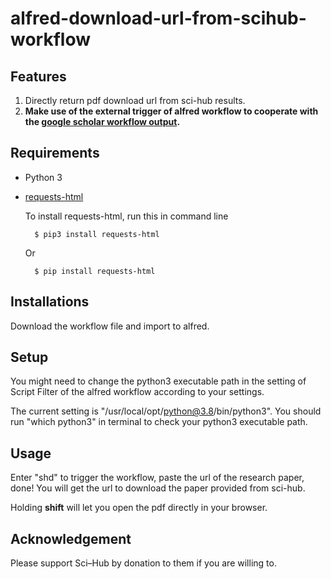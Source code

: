 # alfred-download-url-from-scihub-workflow

## Features

1. Directly return pdf download url from sci-hub results.
1. **Make use of the external trigger of alfred workflow to cooperate with the [google scholar workflow output](https://github.com/TonyWu20/alfred-google-scholar).**

## Requirements

- Python 3
- [requests-html](https://github.com/psf/requests-html.git)

  To install requests-html, run this in command line

        $ pip3 install requests-html

  Or

        $ pip install requests-html

## Installations

Download the workflow file and import to alfred.

## Setup

You might need to change the python3 executable path in the setting of Script
Filter of the alfred workflow according to your settings.

The current setting is "/usr/local/opt/python@3.8/bin/python3". You should run
"which python3" in terminal to check your python3 executable path.

## Usage

Enter "shd" to trigger the workflow, paste the url of the research paper, done!
You will get the url to download the paper provided from sci-hub.

Holding **shift** will let you open the pdf directly in your browser.

## Acknowledgement

Please support Sci–Hub by donation to them if you are willing to.
